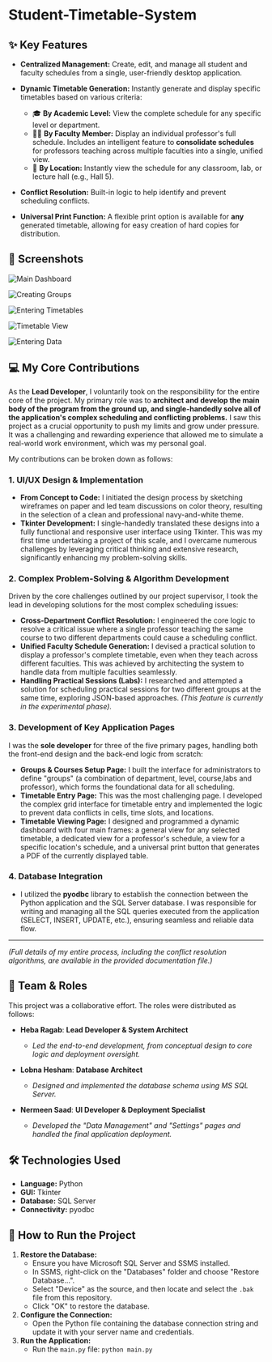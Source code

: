 # Student-Timetable-System
## ✨ Key Features

- **Centralized Management:** Create, edit, and manage all student and faculty schedules from a single, user-friendly desktop application.

- **Dynamic Timetable Generation:** Instantly generate and display specific timetables based on various criteria:
  - 🎓 **By Academic Level:** View the complete schedule for any specific level or department.
  - 👨‍🏫 **By Faculty Member:** Display an individual professor's full schedule. Includes an intelligent feature to **consolidate schedules** for professors teaching across multiple faculties into a single, unified view.
  - 📍 **By Location:** Instantly view the schedule for any classroom, lab, or lecture hall (e.g., Hall 5).

- **Conflict Resolution:** Built-in logic to help identify and prevent scheduling conflicts.

- **Universal Print Function:** A flexible print option is available for **any** generated timetable, allowing for easy creation of hard copies for distribution.
## 📸 Screenshots

![Main Dashboard](https://github.com/Heba-Rajab/Student-Timetable-System/blob/main/1.png)

![Creating Groups](https://github.com/Heba-Rajab/Student-Timetable-System/blob/main/2.png)

![Entering Timetables](https://github.com/Heba-Rajab/Student-Timetable-System/blob/main/3.png)

![Timetable View](https://github.com/Heba-Rajab/Student-Timetable-System/blob/main/4.png)

![Entering Data](https://github.com/Heba-Rajab/Student-Timetable-System/blob/main/7.png)
## 💻 My Core Contributions

As the **Lead Developer**,  I voluntarily took on the responsibility for the entire core of the project. My primary role was to **architect and develop the main body of the program from the ground up, and single-handedly solve all of the application's complex scheduling and conflicting problems.** I saw this project as a crucial opportunity to push my limits and grow under pressure. It was a challenging and rewarding experience that allowed me to simulate a real-world work environment, which was my personal goal.

My contributions can be broken down as follows:

### 1. UI/UX Design & Implementation
- **From Concept to Code:** I initiated the design process by sketching wireframes on paper and led team discussions on color theory, resulting in the selection of a clean and professional navy-and-white theme.
- **Tkinter Development:** I single-handedly translated these designs into a fully functional and responsive user interface using Tkinter. This was my first time undertaking a project of this scale, and I overcame numerous challenges by leveraging critical thinking and extensive research, significantly enhancing my problem-solving skills.

### 2. Complex Problem-Solving & Algorithm Development
Driven by the core challenges outlined by our project supervisor, I took the lead in developing solutions for the most complex scheduling issues:
- **Cross-Department Conflict Resolution:** I engineered the core logic to resolve a critical issue where a single professor teaching the same course to two different departments could cause a scheduling conflict.
- **Unified Faculty Schedule Generation:** I devised a practical solution to display a professor's complete timetable, even when they teach across different faculties. This was achieved by architecting the system to handle data from multiple faculties seamlessly.
- **Handling Practical Sessions (Labs):** I researched and attempted a solution for scheduling practical sessions for two different groups at the same time, exploring JSON-based approaches. *(This feature is currently in the experimental phase).*

### 3. Development of Key Application Pages
I was the **sole developer** for three of the five primary pages, handling both the front-end design and the back-end logic from scratch:
- **Groups & Courses Setup Page:** I built the interface for administrators to define "groups" (a combination of department, level, course,labs and professor), which forms the foundational data for all scheduling.
- **Timetable Entry Page:** This was the most challenging page. I developed the complex grid interface for timetable entry and implemented the logic to prevent data conflicts in cells, time slots, and locations.
- **Timetable Viewing Page:** I designed and programmed a dynamic dashboard with four main frames: a general view for any selected timetable, a dedicated view for a professor's schedule, a view for a specific location's schedule, and a universal print button that generates a PDF of the currently displayed table.

### 4. Database Integration
- I utilized the **pyodbc** library to establish the connection between the Python application and the SQL Server database. I was responsible for writing and managing all the SQL queries executed from the application (SELECT, INSERT, UPDATE, etc.), ensuring seamless and reliable data flow.

---
*(Full details of my entire process, including the conflict resolution algorithms, are available in the provided documentation file.)*

## 👥 Team & Roles

This project was a collaborative effort. The roles were distributed as follows:

- **Heba Ragab**: **Lead Developer & System Architect**
  - *Led the end-to-end development, from conceptual design to core logic and deployment oversight.*

- **Lobna Hesham**: **Database Architect**
  - *Designed and implemented the database schema using MS SQL Server.*

- **Nermeen Saad**: **UI Developer & Deployment Specialist**
  - *Developed the "Data Management" and "Settings" pages and handled the final application deployment.*

## 🛠️ Technologies Used

- **Language:** Python
- **GUI:** Tkinter
- **Database:** SQL Server
- **Connectivity:** pyodbc

## 🚀 How to Run the Project

1.  **Restore the Database:**
    - Ensure you have Microsoft SQL Server and SSMS installed.
    - In SSMS, right-click on the "Databases" folder and choose "Restore Database...".
    - Select "Device" as the source, and then locate and select the `.bak` file from this repository.
    - Click "OK" to restore the database.
2.  **Configure the Connection:**
    - Open the Python file containing the database connection string and update it with your server name and credentials.
3.  **Run the Application:**
    - Run the `main.py` file: `python main.py`
